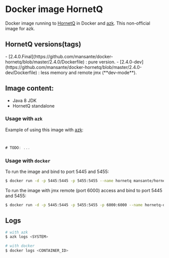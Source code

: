 Docker image HornetQ
==================

Docker image running to [HornetQ](http://hornetq.jboss.org) in Docker and [azk](http://azk.io). This non-official image for azk.  

HornetQ versions(tags)
---

<versions>
- [2.4.0.Final](https://github.com/mansante/docker-hornetq/blob/master/2.4.0/Dockerfile) : pure version.
- [2.4.0-dev](https://github.com/mansante/docker-hornetq/blob/master/2.4.0-dev/Dockerfile) : less memory and remote jmx (**dev-mode**).
</versions>

Image content:
---

- Java 8 JDK
- HornetQ standalone

### Usage with `azk`

Example of using this image with [azk](http://azk.io):

```js


# TODO: ...

```


### Usage with `docker`

To run the image and bind to port 5445 and 5455:

```sh
$ docker run -d -p 5445:5445 -p 5455:5455 --name hornetq mansante/hornetq
```

To run the image with jmx remote (port 6000) access and bind to port 5445 and 5455:

```sh
$ docker run -d -p 5445:5445 -p 5455:5455 -p 6000:6000 --name hornetq-dev mansante/hornetq:2.4.0-dev
```


Logs
---

```sh
# with azk
$ azk logs <SYSTEM>

# with docker
$ docker logs <CONTAINER_ID>
```
